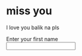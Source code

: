 <!DOCTYPE html>
<html>
   <head>
      <title>Contact Form</title>
   </head>
<body>  
   <h1>miss you</h1>
   <p>I love you balik na pls</p>
  <form>  
     Enter your first name  <br>  
    <input type="text" name="username">  
  </form>  
</body>
</html>
